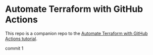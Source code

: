 # Automate Terraform with GitHub Actions


This repo is a companion repo to the [Automate Terraform with GitHub Actions tutorial](https://developer.hashicorp.com/terraform/tutorials/automation/github-actions).

commit 1
